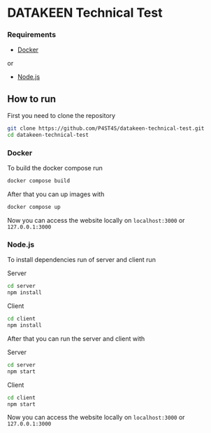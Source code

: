 # DATAKEEN Technical Test

### Requirements

- [Docker](https://docs.docker.com/get-docker/)

or

- [Node.js](https://nodejs.org/en/download/)

## How to run

First you need to clone the repository

```bash
git clone https://github.com/P4ST4S/datakeen-technical-test.git
cd datakeen-technical-test
```

### Docker

To build the docker compose run

```bash
docker compose build
```

After that you can up images with

```bash
docker compose up
```

Now you can access the website locally on `localhost:3000` or `127.0.0.1:3000`

### Node.js

To install dependencies run of server and client run

Server

```bash
cd server
npm install
```

Client

```bash
cd client
npm install
```

After that you can run the server and client with

Server

```bash
cd server
npm start
```

Client

```bash
cd client
npm start
```

Now you can access the website locally on `localhost:3000` or `127.0.0.1:3000`
